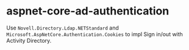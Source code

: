 ﻿# aspnet-core-ad-authentication

Use ```Novell.Directory.Ldap.NETStandard``` and ```Microsoft.AspNetCore.Authentication.Cookies``` to impl Sign in/out with Activity Directory.
